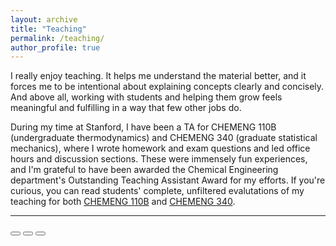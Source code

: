 ```yaml
---
layout: archive
title: "Teaching"
permalink: /teaching/
author_profile: true
---
```


<script defer src="/assets/js/carousel.js"></script>

I really enjoy teaching. It helps me understand the material better, and it forces me to be intentional about explaining concepts clearly and concisely. And above all, working with students and helping them grow feels meaningful and fulfilling in a way that few other jobs do.

During my time at Stanford, I have been a TA for CHEMENG 110B (undergraduate thermodynamics) and CHEMENG 340 (graduate statistical mechanics), where I wrote homework and exam questions and led office hours and discussion sections. These were immensely fun experiences, and I'm grateful to have been awarded the Chemical Engineering department's Outstanding Teaching Assistant Award for my efforts. If you're curious, you can read students' complete, unfiltered evalutations of my teaching for both [CHEMENG 110B](/files/course-evals/chemeng110b.pdf) and [CHEMENG 340](/files/course-evals/chemeng340.pdf).

---

<div class="carousel-controls">
  <button id="back-btn"><i class="fas fa-chevron-left"></i></button>
  <button id="pause-resume-btn"><i class="fas fa-pause"></i></button>
  <button id="next-btn"><i class="fas fa-chevron-right"></i></button>
</div>
<div class="carousel"></div>
